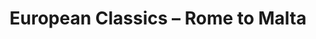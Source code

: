 ---
category: luxury
title: European Classics – Rome to Malta
class: european-classics-rome-to-malta
cruiseline: Oceania Cruises – Sirena
special-info: Free house drinks package + free wifi & private transfers
price: 1549
nights: 12
cruise-url: http://www.planetcruise.co.uk/oceania-cruises/sirena/25-june-2016/95268?referrersiteid=970
---